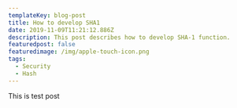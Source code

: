 ```yaml
---
templateKey: blog-post
title: How to develop SHA1
date: 2019-11-09T11:21:12.886Z
description: This post describes how to develop SHA-1 function.
featuredpost: false
featuredimage: /img/apple-touch-icon.png
tags:
  - Security
  - Hash
---
```

This is test post
